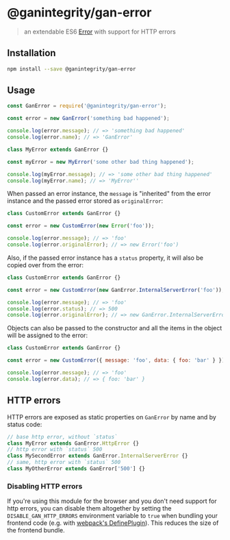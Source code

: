 # @ganintegrity/gan-error

> an extendable ES6 [Error](https://developer.mozilla.org/en-US/docs/Web/JavaScript/Reference/Global_Objects/Error)
> with support for HTTP errors

## Installation

```bash
npm install --save @ganintegrity/gan-error
```

## Usage

```js
const GanError = require('@ganintegrity/gan-error');

const error = new GanError('something bad happened');

console.log(error.message); // => 'something bad happened'
console.log(error.name); // => 'GanError'

class MyError extends GanError {}

const myError = new MyError('some other bad thing happened');

console.log(myError.message); // => 'some other bad thing happened'
console.log(myError.name); // => 'MyError''
```

When passed an error instance, the `message` is "inherited" from the error
instance and the passed error stored as `originalError`:

```js
class CustomError extends GanError {}

const error = new CustomError(new Error('foo'));

console.log(error.message); // => 'foo'
console.log(error.originalError); // => new Error('foo')
```

Also, if the passed error instance has a `status` property, it will also be
copied over from the error:

```js
class CustomError extends GanError {}

const error = new CustomError(new GanError.InternalServerError('foo'));

console.log(error.message); // => 'foo'
console.log(error.status); // => 500
console.log(error.originalError); // => new GanError.InternalServerError('foo')
```

Objects can also be passed to the constructor and all the items in the object
will be assigned to the error:

```js
class CustomError extends GanError {}

const error = new CustomError({ message: 'foo', data: { foo: 'bar' } });

console.log(error.message); // => 'foo'
console.log(error.data); // => { foo: 'bar' }
```

## HTTP errors

HTTP errors are exposed as static properties on `GanError` by name and by status
code:

```js
// base http error, without `status`
class MyError extends GanError.HttpError {}
// http error with `status` 500
class MySecondError extends GanError.InternalServerError {}
// same, http error with `status` 500
class MyOtherError extends GanError['500'] {}
```

### Disabling HTTP errors

If you're using this module for the browser and you don't need support for http
errors, you can disable them altogether by setting the `DISABLE_GAN_HTTP_ERRORS`
environment variable to `true` when bundling your frontend code (e.g. with
[webpack's DefinePlugin](https://webpack.js.org/plugins/define-plugin/)).
This reduces the size of the frontend bundle.

